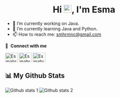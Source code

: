 <h1 align="center">Hi <a href="https://www.gautamkrishnar.com/"><img src="https://media.giphy.com/media/hvRJCLFzcasrR4ia7z/giphy.gif" width="25px"></a>, I'm Esma</h1>

- 🔭 I’m currently working on Java.
- 🌱 I’m currently learning Java and Python.
- 📫 How to reach me: smhrmnc@gmail.com

🔗 &nbsp;**Connect with me**

<a href="https://twitter.com/esmahr_" target="blank"><img align="center" src="https://raw.githubusercontent.com/rahuldkjain/github-profile-readme-generator/master/src/images/icons/Social/twitter.svg" alt="Esmahr" height="30" width="40" /></a>
<a href="https://www.linkedin.com/in/esmaharmanc%C4%B1/" target="blank"><img align="center" src="https://raw.githubusercontent.com/rahuldkjain/github-profile-readme-generator/master/src/images/icons/Social/linked-in-alt.svg" alt="Esmahr" height="30" width="40" /></a>
<a href="https://www.instagram.com/esmahr_/" target="blank"><img align="center" src="https://raw.githubusercontent.com/rahuldkjain/github-profile-readme-generator/master/src/images/icons/Social/instagram.svg" alt="Esmahr" height="30" width="40" /></a>

## 📊 My Github Stats

<p align="center">

![Github stats 1](https://github-readme-stats.vercel.app/api?username=Esmahr&show_icons=true&theme=gradient) 
![Github stats 2](https://github-readme-stats.vercel.app/api?username=Esmahr&show_icons=true&theme=radical)
</a>
</p>


